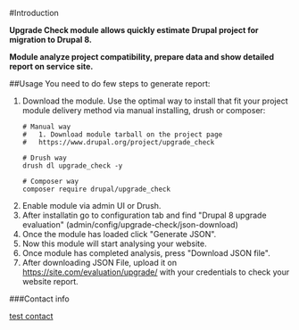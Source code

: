 #Introduction

**Upgrade Check module allows quickly estimate Drupal project
 for migration to Drupal 8.**

**Module analyze project compatibility, prepare data
and show detailed report on service site.**

##Usage
You need to do few steps to generate report:
1. Download the module. Use the optimal way to install that fit
your project module delivery method via manual installing, drush or composer:
    ```
    # Manual way
    #   1. Download module tarball on the project page
    #   https://www.drupal.org/project/upgrade_check
    
    # Drush way
    drush dl upgrade_check -y
    
    # Composer way
    composer require drupal/upgrade_check
    ```
2. Enable module via admin UI or Drush. 
3. After installatin go to configuration tab and find
"Drupal 8 upgrade evaluation" (admin/config/upgrade-check/json-download)
4. Once the module has loaded click "Generate JSON".
5. Now this module will start analysing your website.
6. Once module has completed analysis, press "Download JSON file".
7. After downloading JSON File, upload it on https://site.com/evaluation/upgrade/
with your credentials to check your website report.

###Contact info

[test contact](test@test.com)